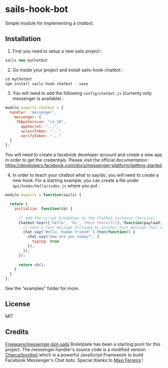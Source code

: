 # sails-hook-bot
Simple module for implementing a chatbot.

## Installation
1. First you need to setup a new sails project :
```javascript
sails new myChatbot
```
2. Go inside your project and install sails-hook-chatbot :
```javascript
cd myChatbot
npm install sails-hook-chatbot --save
```
3. You will need to add the following `config/chatbot.js` (currenty only messenger is available) :
```javascript
module.exports.chatbot = {
  handler: 'messenger',
	messenger: {
     fbApiVersion: "v2.10",
	   appSecret: "...",
	   accessToken: "...",
	   verifyToken: "..."
  }
};
```
You will need to create a facebook developer account and create a new app in order to get the credentials. Please visit the official documentation : https://developers.facebook.com/docs/messenger-platform/getting-started

4. In order to teach your chatbot what to say/do, you will need to create a new hook. For a starting example, you can create a file under `api/hooks/hello/index.js` where you put :
```javascript
module.exports = function(sails) {

  return {
    initialize: function(cb) {
    
      // Add the script breakdown to the Chatbot instance (Service)
      Chatbot.hear(['hello', 'hi', /hey( there)?/i], function(payload, chat) {
        // Send a text message followed by another text message that contains a typing indicator
        chat.say('Hello, human friend!').then(function() {
          chat.say('How are you today?', {
            typing: true
          });
        });
      });
      
      return cb();
    }
  }
};
```
See the "examples" folder for more.

## License
MIT
## Credits
[Freeways/messenger-bot-sails](https://github.com/Freeways/messenger-bot-sails) Boiletplate has been a starting point for this project.
The messenger handler's source code is a modified version [Charca/bootbot](https://github.com/Charca/bootbot) which is a powerful JavaScript Framework to build Facebook Messenger's Chat bots. Special thanks to [Maxi Ferreira](https://github.com/Charca) !
